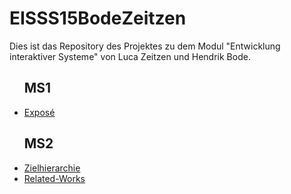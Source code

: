 # EISSS15BodeZeitzen

Dies ist das Repository des Projektes zu dem Modul "Entwicklung interaktiver Systeme" von Luca Zeitzen und Hendrik Bode.  

<ul>
<h2> MS1 </h2>
<li><a href="https://github.com/Honnigorega/EISSS15BodeZeitzen/blob/master/MS1/Expose_gemeinsames_Lernen.pdf">Exposé</a></li>   </ul>

<ul>
<h2> MS2 </h2>
<li><a href="https://github.com/Honnigorega/EISSS15BodeZeitzen/blob/master/MS2/Zielhierarchie.pdf">Zielhierarchie</a></li>
<li><a href="https://github.com/Honnigorega/EISSS15BodeZeitzen/blob/master/MS2/Related-Works.pdf">Related-Works</a></li>
</ul>
